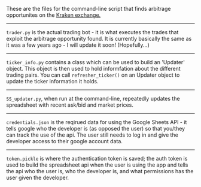 These are the files for the command-line script that finds arbitrage opportunites on the [Kraken exchange.](https://www.kraken.com/en-gb/)

-------

`trader.py` is the actual trading bot - it is what executes the trades that exploit the arbitrage opportunity found.
It is currently basically the same as it was a few years ago - I will update it soon! (Hopefully...)

-------

`ticker_info.py` contains a class which can be used to build an 'Updater' object.
This object is then used to hold informfation about the different trading pairs. 
You can call `refresher_ticker()` on an Updater object to update the ticker information it holds.

-------

`SS_updater.py`, when run at the command-line, repeatedly updates the spreadsheet with recent ask/bid and market prices.

-------

`credentials.json` is the reqirued data for using the Google Sheets API - it tells google who the developer is (as opposed the user) so that you/they can track the use of the api. The user still needs to log in and give the developer access to their google account data. 

-------

`token.pickle` is where the authentication token is saved; the auth token is used to build the spreadsheet api when the user is using the app and tells the api who the user is, who the developer is, and what permissions has the user given the developer.
